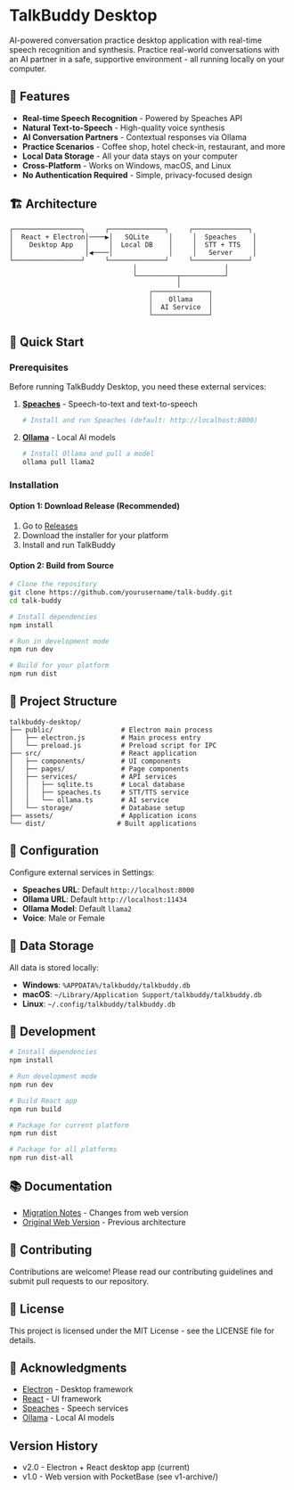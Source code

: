 # TalkBuddy Desktop

AI-powered conversation practice desktop application with real-time speech recognition and synthesis. Practice real-world conversations with an AI partner in a safe, supportive environment - all running locally on your computer.

## 🌟 Features

- **Real-time Speech Recognition** - Powered by Speaches API
- **Natural Text-to-Speech** - High-quality voice synthesis
- **AI Conversation Partners** - Contextual responses via Ollama
- **Practice Scenarios** - Coffee shop, hotel check-in, restaurant, and more
- **Local Data Storage** - All your data stays on your computer
- **Cross-Platform** - Works on Windows, macOS, and Linux
- **No Authentication Required** - Simple, privacy-focused design

## 🏗️ Architecture

```
┌─────────────────┐     ┌──────────────┐     ┌──────────────┐
│  React + Electron│────▶│   SQLite     │     │  Speaches    │
│    Desktop App   │     │  Local DB    │     │  STT + TTS   │
│                  │◀────│              │     │   Server     │
└─────────────────┘     └──────────────┘     └──────────────┘
                               │                      │
                               └──────────┬───────────┘
                                          │
                                   ┌──────────────┐
                                   │    Ollama    │
                                   │  AI Service  │
                                   └──────────────┘
```

## 🚀 Quick Start

### Prerequisites

Before running TalkBuddy Desktop, you need these external services:

1. **[Speaches](https://github.com/anthropics/speaches)** - Speech-to-text and text-to-speech
   ```bash
   # Install and run Speaches (default: http://localhost:8000)
   ```

2. **[Ollama](https://ollama.ai)** - Local AI models
   ```bash
   # Install Ollama and pull a model
   ollama pull llama2
   ```

### Installation

#### Option 1: Download Release (Recommended)
1. Go to [Releases](https://github.com/yourusername/talk-buddy/releases)
2. Download the installer for your platform
3. Install and run TalkBuddy

#### Option 2: Build from Source
```bash
# Clone the repository
git clone https://github.com/yourusername/talk-buddy.git
cd talk-buddy

# Install dependencies
npm install

# Run in development mode
npm run dev

# Build for your platform
npm run dist
```

## 📁 Project Structure

```
talkbuddy-desktop/
├── public/                 # Electron main process
│   ├── electron.js         # Main process entry
│   └── preload.js          # Preload script for IPC
├── src/                    # React application
│   ├── components/         # UI components
│   ├── pages/              # Page components
│   ├── services/           # API services
│   │   ├── sqlite.ts       # Local database
│   │   ├── speaches.ts     # STT/TTS service
│   │   └── ollama.ts       # AI service
│   └── storage/            # Database setup
├── assets/                 # Application icons
└── dist/                  # Built applications
```

## 🔧 Configuration

Configure external services in Settings:
- **Speaches URL**: Default `http://localhost:8000`
- **Ollama URL**: Default `http://localhost:11434`
- **Ollama Model**: Default `llama2`
- **Voice**: Male or Female

## 💾 Data Storage

All data is stored locally:
- **Windows**: `%APPDATA%/talkbuddy/talkbuddy.db`
- **macOS**: `~/Library/Application Support/talkbuddy/talkbuddy.db`
- **Linux**: `~/.config/talkbuddy/talkbuddy.db`

## 🚀 Development

```bash
# Install dependencies
npm install

# Run development mode
npm run dev

# Build React app
npm run build

# Package for current platform
npm run dist

# Package for all platforms
npm run dist-all
```

## 📚 Documentation

- [Migration Notes](MIGRATION_NOTES.md) - Changes from web version
- [Original Web Version](v1-archive/) - Previous architecture

## 🤝 Contributing

Contributions are welcome! Please read our contributing guidelines and submit pull requests to our repository.

## 📄 License

This project is licensed under the MIT License - see the LICENSE file for details.

## 🙏 Acknowledgments

- [Electron](https://www.electronjs.org/) - Desktop framework
- [React](https://react.dev/) - UI framework
- [Speaches](https://github.com/anthropics/speaches) - Speech services
- [Ollama](https://ollama.ai/) - Local AI models

## Version History

- v2.0 - Electron + React desktop app (current)
- v1.0 - Web version with PocketBase (see v1-archive/)